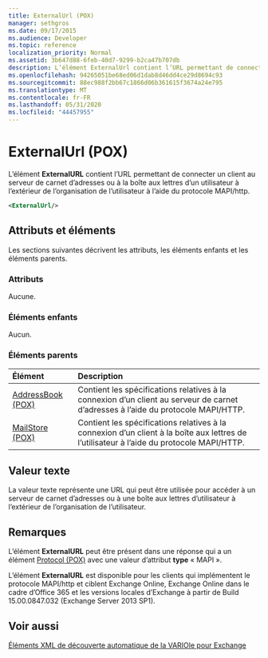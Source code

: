 ```yaml
---
title: ExternalUrl (POX)
manager: sethgros
ms.date: 09/17/2015
ms.audience: Developer
ms.topic: reference
localization_priority: Normal
ms.assetid: 3b647d88-6feb-40d7-9299-b2ca47b707db
description: L’élément ExternalUrl contient l’URL permettant de connecter un client au serveur de carnet d’adresses ou à la boîte aux lettres d’un utilisateur à l’extérieur de l’organisation de l’utilisateur à l’aide du protocole MAPI/HTTP.
ms.openlocfilehash: 94265051be68ed06d1dab8d46dd4ce29d8694c93
ms.sourcegitcommit: 88ec988f2bb67c1866d06b361615f3674a24e795
ms.translationtype: MT
ms.contentlocale: fr-FR
ms.lasthandoff: 05/31/2020
ms.locfileid: "44457955"
---
```

# <a name="externalurl-pox"></a>ExternalUrl (POX)

L’élément **ExternalURL** contient l’URL permettant de connecter un client au serveur de carnet d’adresses ou à la boîte aux lettres d’un utilisateur à l’extérieur de l’organisation de l’utilisateur à l’aide du protocole MAPI/http. 
  
```XML
<ExternalUrl/>
```

## <a name="attributes-and-elements"></a>Attributs et éléments

Les sections suivantes décrivent les attributs, les éléments enfants et les éléments parents.
  
### <a name="attributes"></a>Attributs

Aucune.
  
### <a name="child-elements"></a>Éléments enfants

Aucun.
  
### <a name="parent-elements"></a>Éléments parents

|**Élément**|**Description**|
|:-----|:-----|
|[AddressBook (POX)](addressbook-pox.md) <br/> |Contient les spécifications relatives à la connexion d’un client au serveur de carnet d’adresses à l’aide du protocole MAPI/HTTP.  <br/> |
|[MailStore (POX)](mailstore-pox.md) <br/> |Contient les spécifications relatives à la connexion d’un client à la boîte aux lettres de l’utilisateur à l’aide du protocole MAPI/HTTP.  <br/> |
   
## <a name="text-value"></a>Valeur texte

La valeur texte représente une URL qui peut être utilisée pour accéder à un serveur de carnet d’adresses ou à une boîte aux lettres d’utilisateur à l’extérieur de l’organisation de l’utilisateur.
  
## <a name="remarks"></a>Remarques

L’élément **ExternalURL** peut être présent dans une réponse qui a un élément [Protocol (POX)](protocol-pox.md) avec une valeur d’attribut **type** « MAPI ». 
  
L’élément **ExternalURL** est disponible pour les clients qui implémentent le protocole MAPI/http et ciblent Exchange Online, Exchange Online dans le cadre d’Office 365 et les versions locales d’Exchange à partir de Build 15.00.0847.032 (Exchange Server 2013 SP1). 
  
## <a name="see-also"></a>Voir aussi



[Éléments XML de découverte automatique de la VARIOle pour Exchange](pox-autodiscover-xml-elements-for-exchange.md)


